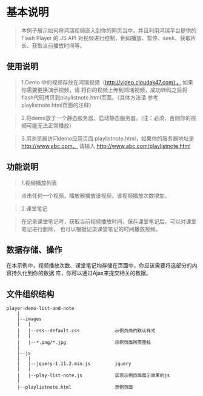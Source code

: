 基本说明
===================
>本例子展示如何将鸿瑞视频嵌入到你的网页当中，并且利用鸿瑞平台提供的 Flash Player 的 JS
API 对视频进行控制，例如播放、暂停、seek、获取片长、获取当前播放时间等。

使用说明
-------------
>1.Demo 中的视频存放在鸿瑞视频（http://video.cloudak47.com），
如果你需要更换演示视频，请
将你的视频上传到鸿瑞视频，成功转码之后将flash代码拷贝到playlistnote.html页面。（具体方法请
参考playlistnote.html页面的注释）

>2.将demo放于一个静态服务器，启动静态服务器。(注：必须，否则你的视频可能无法正常播放）

>3.用浏览器访问demo应用页面:playlistnote.html，如果你的服务器地址是 
http://www.abc.com，
请输入 
http://www.abc.com/playlistnote.html

功能说明
-------------
>1.视频播放列表

>点击任何一个视频，播放器播放该视频，该视频播放次数增加。

>2.课堂笔记

>在记录课堂笔记时，获取当前视频播放时间，保存课堂笔记后，可以对课堂笔记进行删除，
也可以根据记录课堂笔记的时间播放视频。

数据存储、操作
-------------
>
在本示例中，视频播放次数、课堂笔记均存储在页面中，你应该需要将这部分的内容持久化到你的数据
库，你可以通过Ajax来提交相关的数据。

文件组织结构
-------------
```
player-demo-list-and-note
	|
	|--images
	|	|
	|	|--css--default.css		        示例页面的默认样式 
	|	|
	|	|--*.png/*.jpg			        示例页面所需图标
	|
	|--js
	|	|
	|	|--jquery-1.11.2.min.js			jquery
	|	|
	|	|--play-list-note.js			实现示例页面展示效果的js
	|
	|--playlistnote.html				示例页面
```
	

